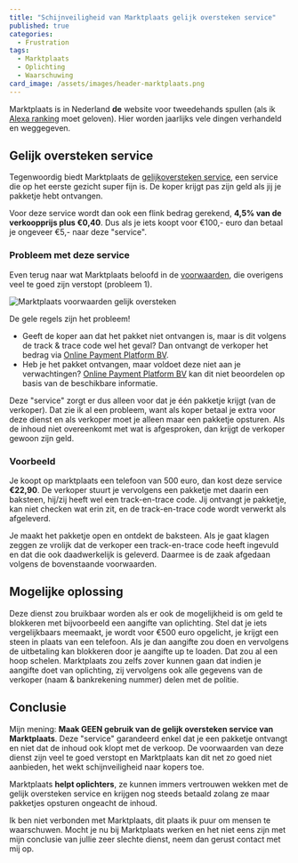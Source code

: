 ```yaml
---
title: "Schijnveiligheid van Marktplaats gelijk oversteken service"
published: true
categories:
  - Frustration
tags:
  - Marktplaats
  - Oplichting
  - Waarschuwing
card_image: /assets/images/header-marktplaats.png
---
```


Marktplaats is in Nederland **de** website voor tweedehands spullen (als ik [Alexa ranking](https://www.alexa.com/topsites/countries/NL) moet geloven). Hier worden jaarlijks vele dingen verhandeld en weggegeven.

<!--more-->

## Gelijk oversteken service

Tegenwoordig biedt Marktplaats de [gelijkoversteken service](https://www.marktplaats.nl/i/gelijkoversteken-koper/), een service die op het eerste gezicht super fijn is. De koper krijgt pas zijn geld als jij je pakketje hebt ontvangen.

Voor deze service wordt dan ook een flink bedrag gerekend, **4,5% van de verkoopprijs plus €0,40**. Dus als je iets koopt voor €100,- euro dan betaal je ongeveer €5,- naar deze "service".

### Probleem met deze service

Even terug naar wat Marktplaats beloofd in de [voorwaarden](https://help.marktplaats.nl/s/article/product-niet-ontvangen-bij-gelijk-oversteken), die overigens veel te goed zijn verstopt (probleem 1).

![Marktplaats voorwaarden gelijk oversteken](/assets/images/2021-04-01-marktplaats-gelijk-oversteken.png)

De gele regels zijn het probleem!

- Geeft de koper aan dat het pakket niet ontvangen is, maar is dit volgens de track & trace code wel het geval? Dan ontvangt de verkoper het bedrag via [Online Payment Platform BV](https://onlinepaymentplatform.com/nl/support/marktplaats).
- Heb je het pakket ontvangen, maar voldoet deze niet aan je verwachtingen? [Online Payment Platform BV](https://onlinepaymentplatform.com/nl/support/marktplaats)  kan dit niet beoordelen op basis van de beschikbare informatie.

Deze "service" zorgt er dus alleen voor dat je één pakketje krijgt (van de verkoper). Dat zie ik al een probleem, want als koper betaal je extra voor deze dienst en als verkoper moet je alleen maar een pakketje opsturen. Als de inhoud niet overeenkomt met wat is afgesproken, dan krijgt de verkoper gewoon zijn geld.

### Voorbeeld

Je koopt op marktplaats een telefoon van 500 euro, dan kost deze service **€22,90**. De verkoper stuurt je vervolgens een pakketje met daarin een baksteen, hij/zij heeft wel een track-en-trace code. Jij ontvangt je pakketje, kan niet checken wat erin zit, en de track-en-trace code wordt verwerkt als afgeleverd.

Je maakt het pakketje open en ontdekt de baksteen. Als je gaat klagen zeggen ze vrolijk dat de verkoper een track-en-trace code heeft ingevuld en dat die ook daadwerkelijk is geleverd. Daarmee is de zaak afgedaan volgens de bovenstaande voorwaarden.

## Mogelijke oplossing

Deze dienst zou bruikbaar worden als er ook de mogelijkheid is om geld te blokkeren met bijvoorbeeld een aangifte van oplichting. Stel dat je iets vergelijkbaars meemaakt, je wordt voor €500 euro opgelicht, je krijgt een steen in plaats van een telefoon.
Als je dan aangifte zou doen en vervolgens de uitbetaling kan blokkeren door je aangifte up te loaden. Dat zou al een hoop schelen. Marktplaats zou zelfs zover kunnen gaan dat indien je aangifte doet van oplichting, zij vervolgens ook alle gegevens van de verkoper (naam & bankrekening nummer) delen met de politie.

## Conclusie

Mijn mening: **Maak GEEN gebruik van de gelijk oversteken service van Marktplaats**. Deze "service" garandeerd enkel dat je een pakketje ontvangt en niet dat de inhoud ook klopt met de verkoop. De voorwaarden van deze dienst zijn veel te goed verstopt en Marktplaats kan dit net zo goed niet aanbieden, het wekt schijnveiligheid naar kopers toe.

Marktplaats **helpt oplichters**, ze kunnen immers vertrouwen wekken met de gelijk oversteken service en krijgen nog steeds betaald zolang ze maar pakketjes opsturen ongeacht de inhoud.

Ik ben niet verbonden met Marktplaats, dit plaats ik puur om mensen te waarschuwen. Mocht je nu bij Marktplaats werken en het niet eens zijn met mijn conclusie van jullie zeer slechte dienst, neem dan gerust contact met mij op.
